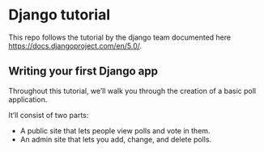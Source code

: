 # Django tutorial 

This repo follows the tutorial by the django team documented here https://docs.djangoproject.com/en/5.0/. 

## Writing your first Django app

Throughout this tutorial, we’ll walk you through the creation of a basic poll application.

It’ll consist of two parts:
- A public site that lets people view polls and vote in them.
- An admin site that lets you add, change, and delete polls.
